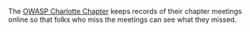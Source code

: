 The [OWASP Charlotte Chapter](Charlotte "wikilink") keeps records of
their chapter meetings online so that folks who miss the meetings can
see what they missed.